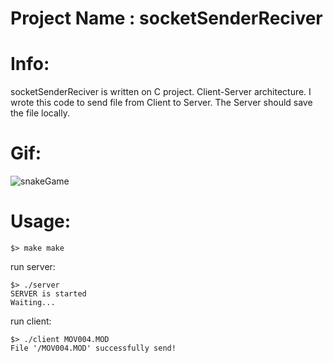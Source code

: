 # Project Name : socketSenderReciver

# Info:
socketSenderReciver is written on C project.
Client-Server architecture.
I wrote this code to send file from Client to Server.
The Server should save the file locally. 

# Gif:
![snakeGame](/snake.gif3?raw=true "snakeGame")

# Usage:
```
$> make make
```
run server:
```
$> ./server
SERVER is started
Waiting...
```
run client:
```
$> ./client MOV004.MOD 
File '/MOV004.MOD' successfully send!
```
